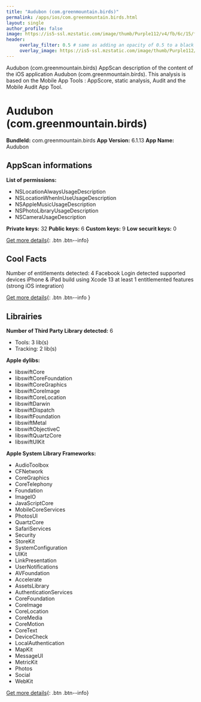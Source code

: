 ```yaml
---
title: "Audubon (com.greenmountain.birds)"
permalink: /apps/ios/com.greenmountain.birds.html
layout: single
author_profile: false
image: https://is5-ssl.mzstatic.com/image/thumb/Purple112/v4/fb/6c/15/fb6c15e0-7a0a-1c5a-9bc5-63c8ea9f6610/AppIcon-0-0-1x_U007emarketing-0-0-0-7-0-0-sRGB-0-0-0-GLES2_U002c0-512MB-85-220-0-0.png/512x512bb.jpg
header: 
     overlay_filter: 0.5 # same as adding an opacity of 0.5 to a black background
     overlay_image: https://is5-ssl.mzstatic.com/image/thumb/Purple112/v4/fb/6c/15/fb6c15e0-7a0a-1c5a-9bc5-63c8ea9f6610/AppIcon-0-0-1x_U007emarketing-0-0-0-7-0-0-sRGB-0-0-0-GLES2_U002c0-512MB-85-220-0-0.png/512x512bb.jpg
---
```

Audubon (com.greenmountain.birds) AppScan description of the content of the iOS application Audubon (com.greenmountain.birds). This analysis is based on the Mobile App Tools : AppScore, static analysis, Audit and the Mobile Audit App Tool.

# Audubon (com.greenmountain.birds)

**BundleId:** com.greenmountain.birds
**App Version:** 6.1.13
**App Name:** Audubon


## AppScan informations 

**List of permissions:** 
- NSLocationAlwaysUsageDescription
- NSLocationWhenInUseUsageDescription
- NSAppleMusicUsageDescription
- NSPhotoLibraryUsageDescription
- NSCameraUsageDescription
  
  
**Private keys:** 32
**Public keys:** 6
**Custom keys:** 9
**Low securit keys:** 0
  
[Get more details](/pricing.html){: .btn .btn--info}

## Cool Facts

Number of entitlements detected: 4
Facebook Login detected
supported devices iPhone & iPad
build using Xcode 13
at least 1 entitlemented features (strong iOS integration)
  
[Get more details](/pricing.html){: .btn .btn--info }

## Librairies 
**Number of Third Party Library detected:** 6
- Tools: 3 lib(s)
- Tracking: 2 lib(s)


**Apple dylibs:**
- libswiftCore
- libswiftCoreFoundation
- libswiftCoreGraphics
- libswiftCoreImage
- libswiftCoreLocation
- libswiftDarwin
- libswiftDispatch
- libswiftFoundation
- libswiftMetal
- libswiftObjectiveC
- libswiftQuartzCore
- libswiftUIKit


**Apple System Library Frameworks:**
- AudioToolbox
- CFNetwork
- CoreGraphics
- CoreTelephony
- Foundation
- ImageIO
- JavaScriptCore
- MobileCoreServices
- PhotosUI
- QuartzCore
- SafariServices
- Security
- StoreKit
- SystemConfiguration
- UIKit
- LinkPresentation
- UserNotifications
- AVFoundation
- Accelerate
- AssetsLibrary
- AuthenticationServices
- CoreFoundation
- CoreImage
- CoreLocation
- CoreMedia
- CoreMotion
- CoreText
- DeviceCheck
- LocalAuthentication
- MapKit
- MessageUI
- MetricKit
- Photos
- Social
- WebKit


  
[Get more details](/pricing.html){: .btn .btn--info}


